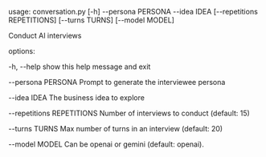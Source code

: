 usage: conversation.py [-h] --persona PERSONA --idea IDEA [--repetitions REPETITIONS] [--turns TURNS] [--model MODEL]

Conduct AI interviews

options:

  -h, --help            show this help message and exit
  
  --persona PERSONA     Prompt to generate the interviewee persona
  
  --idea IDEA           The business idea to explore
  
  --repetitions REPETITIONS
                        Number of interviews to conduct (default: 15)
                        
  --turns TURNS         Max number of turns in an interview (default: 20)
  
  --model MODEL         Can be openai or gemini (default: openai).
